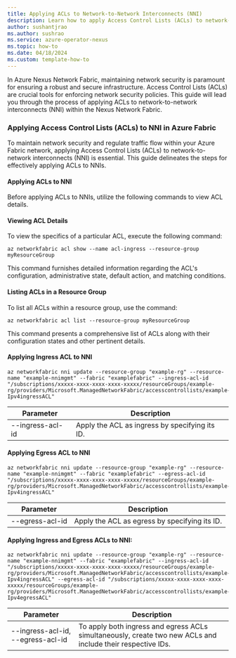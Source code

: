 ```yaml
---
title: Applying ACLs to Network-to-Network Interconnects (NNI)
description: Learn how to apply Access Control Lists (ACLs) to network-to-network interconnects (NNI) within Azure Nexus Network Fabric.
author: sushantjrao
ms.author: sushrao
ms.service: azure-operator-nexus
ms.topic: how-to
ms.date: 04/18/2024
ms.custom: template-how-to
---
```


In Azure Nexus Network Fabric, maintaining network security is paramount for ensuring a robust and secure infrastructure. Access Control Lists (ACLs) are crucial tools for enforcing network security policies. This guide will lead you through the process of applying ACLs to network-to-network interconnects (NNI) within the Nexus Network Fabric.

### Applying Access Control Lists (ACLs) to NNI in Azure Fabric

To maintain network security and regulate traffic flow within your Azure Fabric network, applying Access Control Lists (ACLs) to network-to-network interconnects (NNI) is essential. This guide delineates the steps for effectively applying ACLs to NNIs.

#### Applying ACLs to NNI

Before applying ACLs to NNIs, utilize the following commands to view ACL details.

#### Viewing ACL Details

To view the specifics of a particular ACL, execute the following command:

```azurecli
az networkfabric acl show --name acl-ingress --resource-group myResourceGroup
```

This command furnishes detailed information regarding the ACL's configuration, administrative state, default action, and matching conditions.

#### Listing ACLs in a Resource Group

To list all ACLs within a resource group, use the command:

```azurecli
az networkfabric acl list --resource-group myResourceGroup
```

This command presents a comprehensive list of ACLs along with their configuration states and other pertinent details.

#### Applying Ingress ACL to NNI

```azurecli
az networkfabric nni update --resource-group "example-rg" --resource-name "example-nnimgmt" --fabric "examplefabric" --ingress-acl-id "/subscriptions/xxxxx-xxxx-xxxx-xxxx-xxxxx/resourceGroups/example-rg/providers/Microsoft.ManagedNetworkFabric/accesscontrollists/example-Ipv4ingressACL"
```

| Parameter         | Description                                      |
|-------------------|--------------------------------------------------|
| --ingress-acl-id | Apply the ACL as ingress by specifying its ID.  |

#### Applying Egress ACL to NNI

```azurecli
az networkfabric nni update --resource-group "example-rg" --resource-name "example-nnimgmt" --fabric "examplefabric" --egress-acl-id "/subscriptions/xxxxx-xxxx-xxxx-xxxx-xxxxx/resourceGroups/example-rg/providers/Microsoft.ManagedNetworkFabric/accesscontrollists/example-Ipv4ingressACL"
```

| Parameter        | Description                                    |
|------------------|------------------------------------------------|
| --egress-acl-id | Apply the ACL as egress by specifying its ID. |

#### Applying Ingress and Egress ACLs to NNI:

```azurecli
az networkfabric nni update --resource-group "example-rg" --resource-name "example-nnimgmt" --fabric "examplefabric" --ingress-acl-id "/subscriptions/xxxxx-xxxx-xxxx-xxxx-xxxxx/resourceGroups/example-rg/providers/Microsoft.ManagedNetworkFabric/accesscontrollists/example-Ipv4ingressACL" --egress-acl-id "/subscriptions/xxxxx-xxxx-xxxx-xxxx-xxxxx/resourceGroups/example-rg/providers/Microsoft.ManagedNetworkFabric/accesscontrollists/example-Ipv4egressACL"
```

| Parameter         | Description                                                                                                    |
|-------------------|----------------------------------------------------------------------------------------------------------------|
| --ingress-acl-id, --egress-acl-id | To apply both ingress and egress ACLs simultaneously, create two new ACLs and include their respective IDs. |

